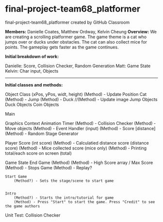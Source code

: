 # final-project-team68_platformer
final-project-team68_platformer created by GitHub Classroom

**Members:** Danielle Coates, Matthew Ordway, Kelvin Cheung
**Overview:** We are creating a scrolling platformer game. The game theme is a cat who jumps over or ducks under obstacles.
The cat can also collect mice for points. The gameplay gets faster as the game continues.

**Initial breakdown of work:**

Danielle: Score, Collision Checker, Random Generation 
Matt: Game State
Kelvin: Char input, Objects

****

**Initial classes and methods:**

Object Class (xPos, yPos, widt, height)
	(Method) - Update Position
	Cat
		(Method) - Jump
		(Method) - Duck
		//(Method) - Update image
	Jump Objects
	Duck Objects
	Coin Objects

Main

Graphics Context
Animation Timer
	(Method) - Collision Checker
	(Method) - Move objects
	(Method) - Event Handler (input)
	(Method) - Score [distance]
	(Method) - Random Stage Generator
	
Player Score (int score)
	(Method) - Calculatied distance score (distance score)
	(Method) - Mice collected score (mice only)
	(Method) - Printing total/each score on screen (total)
	
Game State
	End Game (Method)
		(Method) - High Score array / Max Score
		(Method) - Stops Game
		(Method) - Replay?
	
	Start Game
		(Method?) - Sets the stage/scene to start game
		

	Intro
		(Method?) - Starts the intro/tutorial for game
		(Method) - Press "Start" to start the game. Press "Credit" to see the game authors

Unit Test: Collision Checker
	


